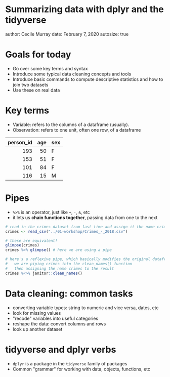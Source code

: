 Summarizing data with dplyr and the tidyverse
========================================================
author: Cecile Murray
date: February 7, 2020
autosize: true



Goals for today
========================================================

- Go over some key terms and syntax
- Introduce some typical data cleaning concepts and tools
- Introduce basic commands to compute descriptive statistics and how to join two datasets
- Use these on real data

Key terms
========================================================

- Variable: refers to the columns of a dataframe (usually).
- Observation: refers to one unit, often one row, of a dataframe

<table>
 <thead>
  <tr>
   <th style="text-align:right;"> person_id </th>
   <th style="text-align:right;"> age </th>
   <th style="text-align:left;"> sex </th>
  </tr>
 </thead>
<tbody>
  <tr>
   <td style="text-align:right;"> 193 </td>
   <td style="text-align:right;"> 50 </td>
   <td style="text-align:left;"> F </td>
  </tr>
  <tr>
   <td style="text-align:right;"> 153 </td>
   <td style="text-align:right;"> 51 </td>
   <td style="text-align:left;"> F </td>
  </tr>
  <tr>
   <td style="text-align:right;"> 101 </td>
   <td style="text-align:right;"> 84 </td>
   <td style="text-align:left;"> F </td>
  </tr>
  <tr>
   <td style="text-align:right;"> 116 </td>
   <td style="text-align:right;"> 15 </td>
   <td style="text-align:left;"> M </td>
  </tr>
</tbody>
</table>

Pipes
========================================================

- `%>%` is an operator, just like `+`, `-`, `&`, etc
- it lets us **chain functions together**, passing data from one to the next


```r
# read in the crimes dataset from last time and assign it the name crimes
crimes <- read_csv("../01-workshop/Crimes_-_2018.csv")

# these are equivalent!
glimpse(crimes)
crimes %>% glimpse() # here we are using a pipe

# here's a reflexive pipe, which basically modifies the original dataframe in place
#   we are piping crimes into the clean_names() function 
#   then assigning the name crimes to the result 
crimes %<>% janitor::clean_names()
```

Data cleaning: common tasks
========================================================

- converting variable types: string to numeric and vice versa, dates, etc
- look for missing values
- "recode" variables into useful categories
- reshape the data: convert columns and rows
- look up another dataset

tidyverse and dplyr verbs
========================================================

- `dplyr` is a package in the `tidyverse` family of packages
- Common "grammar" for working with data, objects, functions, etc

